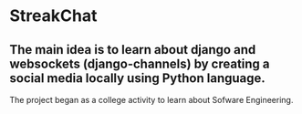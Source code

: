 # StreakChat
The main idea is to learn about django and websockets (django-channels) by creating a social media locally using Python language.
--
The project began as a college activity to learn about Sofware Engineering.

